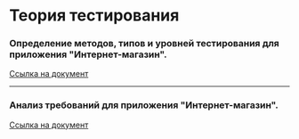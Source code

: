 # Теория тестирования


### Определение методов, типов и уровней тестирования для приложения "Интернет-магазин".
[Ссылка на документ](https://docs.google.com/spreadsheets/d/1pCv6HSlVBrJ_q5n0PywlKSZq3buqTk6wp-2r-Wzv07E/edit?usp=sharing)

----

### Анализ требований для приложения "Интернет-магазин".
[Ссылка на документ](https://docs.google.com/spreadsheets/d/1APes9I6RzGmMQL-Ns2f4VJTtxWIM520i4jXXVS0NiOY/edit?usp=sharing)
